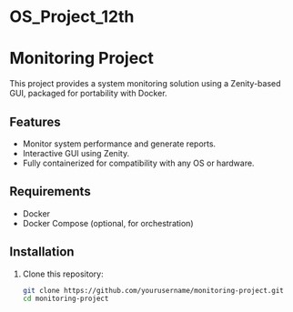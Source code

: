 # OS_Project_12th

# Monitoring Project

This project provides a system monitoring solution using a Zenity-based GUI, packaged for portability with Docker.

## Features
- Monitor system performance and generate reports.
- Interactive GUI using Zenity.
- Fully containerized for compatibility with any OS or hardware.

## Requirements
- Docker
- Docker Compose (optional, for orchestration)

## Installation
1. Clone this repository:
   ```bash
   git clone https://github.com/yourusername/monitoring-project.git
   cd monitoring-project
